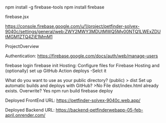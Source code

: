 npm install -g firebase-tools
npm install firebase

firebase.jsx

https://console.firebase.google.com/u/1/project/petfinder-solvex-9040c/settings/general/web:ZWY2MWY3MDUtMWQ5My00NTQ1LWExZDUtMGM1ZTQ4ZjE1MmM1

ProjectOverview 

Authentication:
https://firebase.google.com/docs/auth/web/manage-users


firebase login
firebase init
Hosting: Configure files for Firebase Hosting and (optionally) set up GitHub Action deploys -Selct it

What do you want to use as your public directory? (public) > dist
Set up automatic builds and deploys with GitHub? >No
File dist/index.html already exists. Overwrite? Yes
npm run build
firebase deploy

Deployed FrontEnd URL:
https://petfinder-solvex-9040c.web.app/

Deployed Backend URL:
https://backend-petfinderwebapp-05-feb-april.onrender.com/

